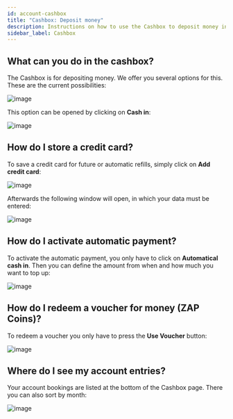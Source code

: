 ```yaml
---
id: account-cashbox
title: "Cashbox: Deposit money"
description: Instructions on how to use the Cashbox to deposit money into your ZAP-Hosting account - ZAP-Hosting.com documentation
sidebar_label: Cashbox
---
```


## What can you do in the cashbox?

The Cashbox is for depositing money. We offer you several options for this. These are the current possibilities:

![image](https://screensaver01.zap-hosting.com/index.php/s/tEYsKsmkJj4Pw39/preview)

This option can be opened by clicking on **Cash in**: 

![image](https://screensaver01.zap-hosting.com/index.php/s/D2WZgLy2M5LeMaB/preview)


## How do I store a credit card?

To save a credit card for future or automatic refills, simply click on **Add credit card**: 

![image](https://screensaver01.zap-hosting.com/index.php/s/TH6CBPZJWM3atyY/preview)

Afterwards the following window will open, in which your data must be entered: 

![image](https://screensaver01.zap-hosting.com/index.php/s/mLQGYd69pKaS63y/preview)


## How do I activate automatic payment?

To activate the automatic payment, you only have to click on **Automatical cash in**. Then you can define the amount from when and how much you want to top up:

![image](https://screensaver01.zap-hosting.com/index.php/s/qFRi5rJypmdMM58/preview)


## How do I redeem a voucher for money (ZAP Coins)?

To redeem a voucher you only have to press the **Use Voucher** button: 

![image](https://screensaver01.zap-hosting.com/index.php/s/emB22L3PzxXwZwN/preview)


## Where do I see my account entries?

Your account bookings are listed at the bottom of the Cashbox page. There you can also sort by month:

![image](https://screensaver01.zap-hosting.com/index.php/s/eQQp8ie3K3SAWkf/preview)

